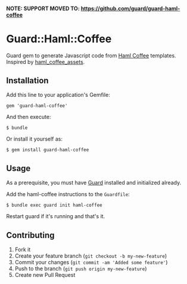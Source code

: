 #### NOTE: SUPPORT MOVED TO: https://github.com/guard/guard-haml-coffee

# Guard::Haml::Coffee

Guard gem to generate Javascript code from [Haml Coffee](https://github.com/netzpirat/haml-coffee) templates. Inspired by [haml_coffee_assets](https://github.com/netzpirat/haml_coffee_assets).

## Installation

Add this line to your application's Gemfile:

    gem 'guard-haml-coffee'

And then execute:

    $ bundle

Or install it yourself as:

    $ gem install guard-haml-coffee

## Usage

As a prerequisite, you must have [Guard](https://github.com/guard/guard) installed and initialized already.

Add the haml-coffee instructions to the `Guardfile`:
    
    $ bundle exec guard init haml-coffee

Restart guard if it's running and that's it.

## Contributing

1. Fork it
2. Create your feature branch (`git checkout -b my-new-feature`)
3. Commit your changes (`git commit -am 'Added some feature'`)
4. Push to the branch (`git push origin my-new-feature`)
5. Create new Pull Request
